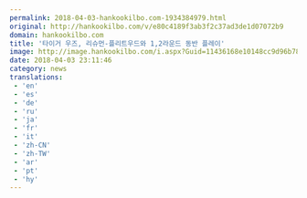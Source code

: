 ```yaml
---
permalink: 2018-04-03-hankookilbo.com-1934384979.html
original: http://hankookilbo.com/v/e80c4189f3ab3f2c37ad3de1d07072b9
domain: hankookilbo.com
title: '타이거 우즈, 리슈먼-플리트우드와 1,2라운드 동반 플레이'
image: http://image.hankookilbo.com/i.aspx?Guid=11436168e10148cc9d96b78e6b38fa0d&Month=HKSports&size=980
date: 2018-04-03 23:11:46
category: news
translations: 
 - 'en'
 - 'es'
 - 'de'
 - 'ru'
 - 'ja'
 - 'fr'
 - 'it'
 - 'zh-CN'
 - 'zh-TW'
 - 'ar'
 - 'pt'
 - 'hy'
---
```


